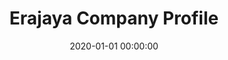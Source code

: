 ---
layout: inner
position: left
title: 'Erajaya Company Profile'
lead_text: 'Worked on a team to program the back-end functionality and integrating front-end code into the site.'
tags: ['PHP', 'Laravel']
featured_image: '/img/posts/erajaya.png'
date: 2020-01-01 00:00:00
categories: ['Web Development']
project_link: ''
button_icon: ''
button_text: ''
order: 22
visible: 1
company: 'Suitmedia, PT'
---